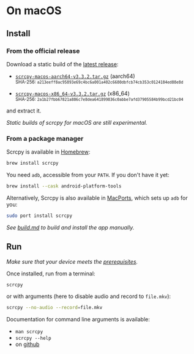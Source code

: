 # On macOS

## Install

### From the official release

Download a static build of the [latest release]:

 - [`scrcpy-macos-aarch64-v3.3.2.tar.gz`][direct-macos-aarch64] (aarch64)  
   <sub>SHA-256: `a213eeff8ac95893e69c4bc6a001a402c6680dbfcb74cb353c0124184ed88e8d`</sub>

 - [`scrcpy-macos-x86_64-v3.3.2.tar.gz`][direct-macos-x86_64] (x86_64)  
   <sub>SHA-256: `2a1b27fbb67821a886c7e8dea641899836c0abbe7afd37905584b99bcd21bc04`</sub>

[latest release]: https://github.com/Genymobile/scrcpy/releases/latest
[direct-macos-aarch64]: https://github.com/Genymobile/scrcpy/releases/download/v3.3.2/scrcpy-macos-aarch64-v3.3.2.tar.gz
[direct-macos-x86_64]: https://github.com/Genymobile/scrcpy/releases/download/v3.3.2/scrcpy-macos-x86_64-v3.3.2.tar.gz

and extract it.

_Static builds of scrcpy for macOS are still experimental._


### From a package manager

Scrcpy is available in [Homebrew]:

```bash
brew install scrcpy
```

[Homebrew]: https://brew.sh/

You need `adb`, accessible from your `PATH`. If you don't have it yet:

```bash
brew install --cask android-platform-tools
```

Alternatively, Scrcpy is also available in [MacPorts], which sets up `adb` for you:

```bash
sudo port install scrcpy
```

[MacPorts]: https://www.macports.org/

_See [build.md](build.md) to build and install the app manually._


## Run

_Make sure that your device meets the [prerequisites](/README.md#prerequisites)._

Once installed, run from a terminal:

```bash
scrcpy
```

or with arguments (here to disable audio and record to `file.mkv`):

```bash
scrcpy --no-audio --record=file.mkv
```

Documentation for command line arguments is available:
 - `man scrcpy`
 - `scrcpy --help`
 - on [github](/README.md)
